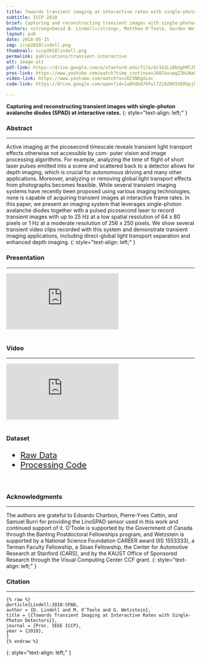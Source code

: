 ```yaml
---
title: Towards transient imaging at interactive rates with single-photon detectors
subtitle: ICCP 2018 
brief: Capturing and reconstructing transient images with single-photon avalanche diodes (SPAD) at interactive rates.
authors: <strong>David B. Lindell</strong>, Matthew O'Toole, Gordon Wetzstein 
layout: pub 
date: 2018-05-15
img: iccp2018lindell.png 
thumbnail: iccp2018lindell.png
permalink: publications/transient-interactive
alt: image-alt
pdf-link: https://drive.google.com/a/stanford.edu/file/d/1b2Ls8bUghMl2h8gZMnhgfSYbbRHb83RD/view?usp=sharing
pres-link: https://www.youtube.com/watch?time_continue=2607&v=pgZ3HiNaF4k 
video-link: https://www.youtube.com/watch?v=i6Z3NDgXLec 
code-link: https://drive.google.com/open?id=1a8hOU47hFulTZi6Z0XSVERSpjhXFRDiO 

---
```


**Capturing and reconstructing transient images with single-photon avalanche diodes (SPAD) at interactive rates.**
{: style="text-align: left;" }

### Abstract
- - -
Active imaging at the picosecond timescale reveals transient light transport effects otherwise not accessible by com- puter vision and image processing algorithms. For example, analyzing the time of flight of short laser pulses emitted into a scene and scattered back to a detector allows for depth imaging, which is crucial for autonomous driving and many other applications. Moreover, analyzing or removing global light transport effects from photographs becomes feasible. While several transient imaging systems have recently been proposed using various imaging technologies, none is capable of acquiring transient images at interactive frame rates. In this paper, we present an imaging system that leverages single-photon avalanche diodes together with a pulsed picosecond laser to record transient images with up to 25 Hz at a low spatial resolution of 64 x 80 pixels or 1 Hz at a moderate resolution of 256 x 250 pixels. We show several transient video clips recorded with this system and demonstrate transient imaging applications, including direct-global light transport separation and enhanced depth imaging.
{: style="text-align: left;" }

### Presentation
- - -
<div class="embed-responsive embed-responsive-16by9">
<iframe class="embed-responsive-item" src="https://www.youtube.com/embed/pgZ3HiNaF4k?start=2606" frameborder="0" allow="accelerometer; autoplay; encrypted-media; gyroscope; picture-in-picture" allowfullscreen></iframe>
</div>
<br>

### Video
- - -
<div class="embed-responsive embed-responsive-16by9">
<iframe class="embed-responsive-item" src="https://www.youtube.com/embed/i6Z3NDgXLec" frameborder="0" allow="accelerometer; autoplay; encrypted-media; gyroscope; picture-in-picture" allowfullscreen></iframe>
</div>
<br>

### Dataset
<ul class="list-inline" style="font-size: 22px;">
<li><a href="https://drive.google.com/open?id=15AihIXGECnNzJnjjfYliCJrmRjqt8abH">Raw Data</a></li>
<li><a href="https://drive.google.com/open?id=1a8hOU47hFulTZi6Z0XSVERSpjhXFRDiO">Processing Code</a></li>
</ul>
<br>

### Acknowledgments
- - -
The authors are grateful to Edoardo Charbon, Pierre-Yves Cattin, and Samuel Burri for providing the LinoSPAD sensor used in this work and continued support of it. O’Toole is supported by the Government of Canada through the Banting Postdoctoral Fellowships program, and Wetzstein is supported by a National Science Foundation CAREER award (IIS 1553333), a Terman Faculty Fellowship, a Sloan Fellowship, the Center for Automotive Research at Stanford (CARS), and by the KAUST Office of Sponsored Research through the Visual Computing Center CCF grant.
{: style="text-align: left;" }

### Citation
- - -
```
{% raw %}
@article{Lindell:2018:SPAD,
author = {D. Lindell and M. O’Toole and G. Wetzstein},
title = {{Towards Transient Imaging at Interactive Rates with Single-Photon Detectors}},
journal = {Proc. IEEE ICCP},
year = {2018},
}
{% endraw %}
```
{: style="text-align: left;" }
